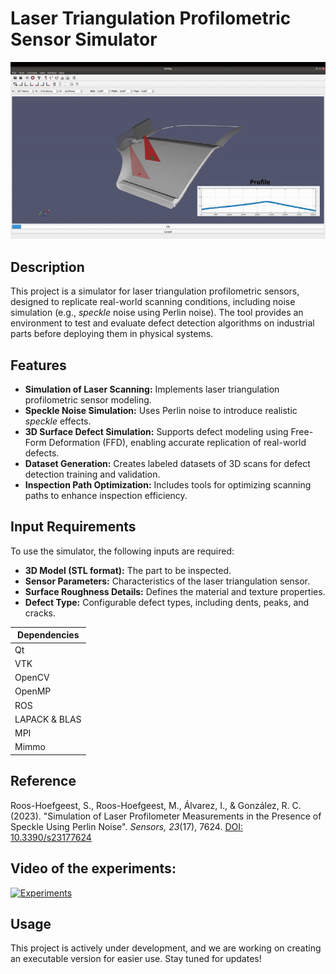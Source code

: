# Laser Triangulation Profilometric Sensor Simulator

![Demo animado](gif_sensor.gif)

## Description
This project is a simulator for laser triangulation profilometric sensors, designed to replicate real-world scanning conditions, including noise simulation (e.g., *speckle* noise using Perlin noise). The tool provides an environment to test and evaluate defect detection algorithms on industrial parts before deploying them in physical systems. 

## Features
- **Simulation of Laser Scanning:** Implements laser triangulation profilometric sensor modeling.
- **Speckle Noise Simulation:** Uses Perlin noise to introduce realistic *speckle* effects.
- **3D Surface Defect Simulation:** Supports defect modeling using Free-Form Deformation (FFD), enabling accurate replication of real-world defects.
- **Dataset Generation:** Creates labeled datasets of 3D scans for defect detection training and validation.
- **Inspection Path Optimization:** Includes tools for optimizing scanning paths to enhance inspection efficiency.

## Input Requirements
To use the simulator, the following inputs are required:
- **3D Model (STL format):** The part to be inspected.
- **Sensor Parameters:** Characteristics of the laser triangulation sensor.
- **Surface Roughness Details:** Defines the material and texture properties.
- **Defect Type:** Configurable defect types, including dents, peaks, and cracks.

| Dependencies           |
|------------------------|
| Qt                    |
| VTK                   |
| OpenCV                |
| OpenMP                |
| ROS                   |
| LAPACK & BLAS         |
| MPI                   |
| Mimmo                 |


## Reference

Roos-Hoefgeest, S., Roos-Hoefgeest, M., Álvarez, I., & González, R. C. (2023). "Simulation of Laser Profilometer Measurements in the Presence of Speckle Using Perlin Noise". *Sensors, 23*(17), 7624. [DOI: 10.3390/s23177624](https://www.mdpi.com/1424-8220/23/17/7624)

## Video of the experiments:

[![Experiments](https://img.youtube.com/vi/fM0UKCZrrfI/0.jpg)](https://youtu.be/fM0UKCZrrfI)

## Usage

This project is actively under development, and we are working on creating an executable version for easier use. Stay tuned for updates!
